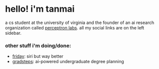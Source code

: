 # hello! i'm tanmai 
a cs student at the university of virginia and the founder of an ai research organization called [perceptron labs](https://perceptron.so). all my social links are on the left sidebar.

### other stuff i'm doing/done: 
- [friday](https://tanmai.org/friday): siri but way better
- [gradsteps](https://gradsteps.com): ai-powered undergraduate degree planning
